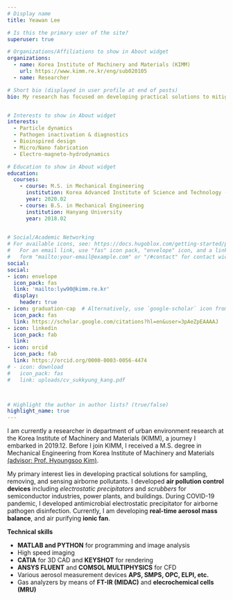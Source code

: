 ```yaml
---
# Display name
title: Yeawan Lee

# Is this the primary user of the site?
superuser: true

# Organizations/Affiliations to show in About widget
organizations:
  - name: Korea Institute of Machinery and Materials (KIMM)
    url: https://www.kimm.re.kr/eng/sub020105
  - name: Researcher

# Short bio (displayed in user profile at end of posts)
bio: My research has focused on developing practical solutions to mitigate airborne pollutants including VOCs, SOx, NOx, and particulate matter. Recently I am extending my research area for sustainable development.


# Interests to show in About widget
interests:
  - Particle dynamics
  - Pathogen inactivation & diagnostics
  - Bioinspired design
  - Micro/Nano fabrication
  - Electro-magneto-hydrodynamics

# Education to show in About widget
education:
  courses:
    - course: M.S. in Mechanical Engineering
      institution: Korea Advanced Institute of Science and Technology (KAIST)
      year: 2020.02
    - course: B.S. in Mechanical Engineering
      institution: Hanyang University
      year: 2018.02
    

# Social/Academic Networking
# For available icons, see: https://docs.hugoblox.com/getting-started/page-builder/#icons
#   For an email link, use "fas" icon pack, "envelope" icon, and a link in the
#   form "mailto:your-email@example.com" or "/#contact" for contact widget.
social:
social:
- icon: envelope
  icon_pack: fas
  link: 'mailto:lyw90@kimm.re.kr'
  display:
    header: true
- icon: graduation-cap  # Alternatively, use `google-scholar` icon from `ai` icon pack
  icon_pack: fas
  link: https://scholar.google.com/citations?hl=en&user=3pAeZpEAAAAJ
- icon: linkedin
  icon_pack: fab
  link: 
- icon: orcid
  icon_pack: fab
  link: https://orcid.org/0000-0003-0056-4474
# - icon: download
#   icon_pack: fas
#   link: uploads/cv_sukkyung_kang.pdf



# Highlight the author in author lists? (true/false)
highlight_name: true
---
```

I am currently a researcher in department of urban environment research at the Korea Institute of Machinery and Materials (KIMM), a journey I embarked in 2019.12. Before I join KIMM, I received a M.S. degree in Mechanical Engineering from Korea Institute of Machinery and Materials [(advisor: Prof. Hyoungsoo Kim)](https://hyoungsookimm.wixsite.com/filkaist).

My primary interest lies in developing practical solutions for sampling, removing, and sensing airborne pollutants. I developed **air pollution control devices** including *electrostatic precipitators* and *scrubbers* for semiconductor industries, power plants, and buildings. During COVID-19 pandemic, I developed antimicrobial electrostatic precipitator for airborne pathogen disinfection. Currently, I am developing **real-time aerosol mass balance**, and air purifying **ionic fan**. <p>

**Technical skills**
- **MATLAB and PYTHON** for programming and image analysis
- High speed imaging 
- **CATIA** for 3D CAD and **KEYSHOT** for rendering
- **ANSYS FLUENT** and **COMSOL MULTIPHYSICS** for CFD
- Various aerosol measurement devices **APS, SMPS, OPC, ELPI, etc.** 
- Gas analyzers by means of **FT-IR (MIDAC)** and **elecrochemical cells (MRU)**